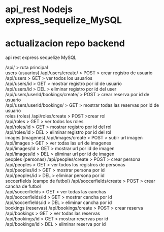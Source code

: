 # api_rest Nodejs express_sequelize_MySQL
# actualizacion repo backend
api rest express sequelize MySQL <br>

/api/ > ruta principal <br>
users (usuarios)
/api/users/create/ > POST > crear registro de usuario <br>
/api/users > GET > ver todos los usuarios <br>
/api/users/id > GET > mostrar registro por id de usuario<br>
/api/users/id > DEL > eliminar registro por id del user<br>
/api/users/userId/bookings/create/ > POST > crear reserva por id de usuario<br>
/api/users/userId/bookings/ > GET > mostrar todas las reservas por id de usuario<br>
roles (roles)
/api/roles/create > POST >crear rol <br>
/api/roles > GET > ver todos los roles <br>
/api/roles/id > GET > mostrar registro por id del rol<br>
/api/roles/id > DEL > eliminar registro por id del rol<br>
images (imagenes)
/api/images/create > POST > subir url imagen <br>
/api/images > GET > ver todas las url de imagenes <br>
/api/images/id > GET > mostrar url por id de imagen<br>
/api/images/id > DEL > eliminar url por id de imagen<br>
peoples (personas)
/api/peoples/create > POST > crear persona <br>
/api/peoples > GET > ver todos los registros de personas <br>
/api/peoples/id > GET > mostrar persona por id<br>
/api/peoples/id > DEL > eliminar persona por id<br>
soccerfields (campo de futbol)
/api/soccerfields/create > POST > crear cancha de futbol <br>
/api/soccerfields > GET > ver todas las canchas <br>
/api/soccerfields/id > GET > mostrar cancha por id<br>
/api/soccerfields/id > DEL > eliminar cancha por id<br>
bookings (reservas)
/api/bookings/create > POST > crear reserva <br>
/api/bookings > GET > ver todas las reservas <br>
/api/bookings/id > GET > mostrar reservas por id<br>
/api/bookings/id > DEL > eliminar reserva por id<br>
